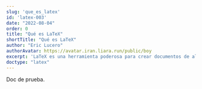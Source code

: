 ```yaml
---
slug: 'que_es_latex'
id: 'latex-003'
date: "2022-08-04"
order: 0
title: "Qué es LaTeX"
shortTitle: "Qué es LaTeX"
author: "Eric Lucero"
authorAvatar: https://avatar.iran.liara.run/public/boy
excerpt: 'LaTeX es una herramienta poderosa para crear documentos de alta calidad, especialmente en el ámbito académico y técnico. Aprende a crear tu primer documento y descubre las ventajas de usar LaTeX para el control preciso del formato, las fórmulas'
doctype: "latex"
---
```


Doc de prueba.